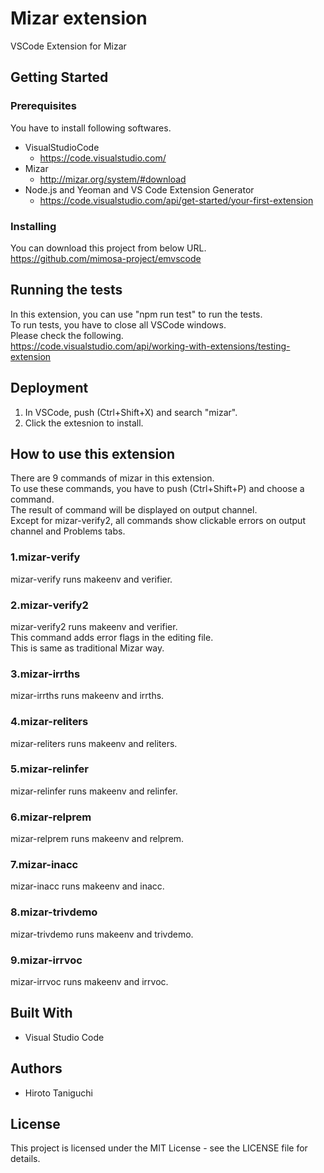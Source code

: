 # Mizar extension
VSCode Extension for Mizar
## Getting Started
### Prerequisites
You have to install following softwares.
* VisualStudioCode
    * https://code.visualstudio.com/
* Mizar
    * http://mizar.org/system/#download
* Node.js and Yeoman and VS Code Extension Generator
    * https://code.visualstudio.com/api/get-started/your-first-extension

### Installing
You can download this project from below URL.  
https://github.com/mimosa-project/emvscode  
## Running the tests
In this extension, you can use "npm run test" to run the tests.  
To run tests, you have to close all VSCode windows.  
Please check the following.  
https://code.visualstudio.com/api/working-with-extensions/testing-extension  
## Deployment
1. In VSCode, push (Ctrl+Shift+X) and search "mizar".  
2. Click the extesnion to install.  

## How to use this extension
There are 9 commands of mizar in this extension.  
To use these commands, you have to push (Ctrl+Shift+P) and choose a command.  
The result of command will be displayed on output channel.  
Except for mizar-verify2, all commands show clickable errors on output channel and Problems tabs.  
### 1.mizar-verify
mizar-verify runs makeenv and verifier.  
### 2.mizar-verify2
mizar-verify2 runs makeenv and verifier.  
This command adds error flags in the editing file.  
This is same as traditional Mizar way.   
### 3.mizar-irrths
mizar-irrths runs makeenv and irrths.  
### 4.mizar-reliters
mizar-reliters runs makeenv and reliters.  
### 5.mizar-relinfer
mizar-relinfer runs makeenv and relinfer.  
### 6.mizar-relprem
mizar-relprem runs makeenv and relprem.  
### 7.mizar-inacc
mizar-inacc runs makeenv and inacc.  
### 8.mizar-trivdemo
mizar-trivdemo runs makeenv and trivdemo.  
### 9.mizar-irrvoc
mizar-irrvoc runs makeenv and irrvoc.  

## Built With
* Visual Studio Code  

## Authors
* Hiroto Taniguchi  

## License
This project is licensed under the MIT License - see the LICENSE file for details.  
